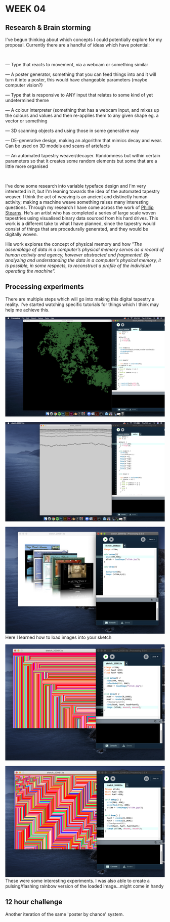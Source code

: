 # WEEK 04

## Research & Brain storming
I've begun thinking about which concepts I could potentially explore for my proposal. Currently there are a handful of ideas which have potential:

<br/>

— Type that reacts to movement, via a webcam or something similar

— A poster generator, something that you can feed things into and it will turn it into a poster, this would have changeable parameters (maybe computer vision?)

— Type that is responsive to ANY input that relates to some kind of yet undetermined theme

— A colour interpreter (something that has a webcam input, and mixes up the colours and values and then re-applies them to any given shape eg. a vector or something

— 3D scanning objects and using those in some generative way

— DE-generative design, making an algorithm that mimics decay and wear. Can be used on 3D models and scans of artefacts

— An automated tapestry weaver/decayer. Randomness but within certain parameters so that it creates some random elements but some that are a little more organised

<br/>

I've done some research into variable typeface design and I'm very interested in it, but I'm leaning towards the idea of the automated tapestry weaver. I think the act of weaving is an ancient and distinctly human activity; making a machine weave something raises many interesting questions. Through my research I have come across the work of [Phillip Stearns](https://phillipstearns.wordpress.com/fragmented-memory/). He's an artist who has completed a series of large scale woven tapestries using visualised binary data sourced from his hard drives. This work is a different take to what I have planned, since the tapestry would consist of things that are procedurally generated, and they would be digitally woven.

His work explores the concept of physical memory and how *"The assemblage of data in a computer’s physical memory serves as a record of human activity and agency, however abstracted and fragmented. By analyzing and understanding the data in a computer’s physical memory, it is possible, in some respects, to reconstruct a profile of the individual operating the machine".* 

## Processing experiments
There are multiple steps which will go into making this digital tapestry a reality. I've started watching specific tutorials for things which I think may help me achieve this. 

![](random_walk_1.png)

![](thread_trial.png)

![](image_load.png)
Here I learned how to load images into your sketch

![](HSB_zigzag.png)

![](HSB_wavey.png)
These were some interesting experiments. I was also able to create a pulsing/flashing rainbow version of the loaded image...might come in handy

## 12 hour challenge 
Another iteration of the same 'poster by chance' system.

![]()

![]()










